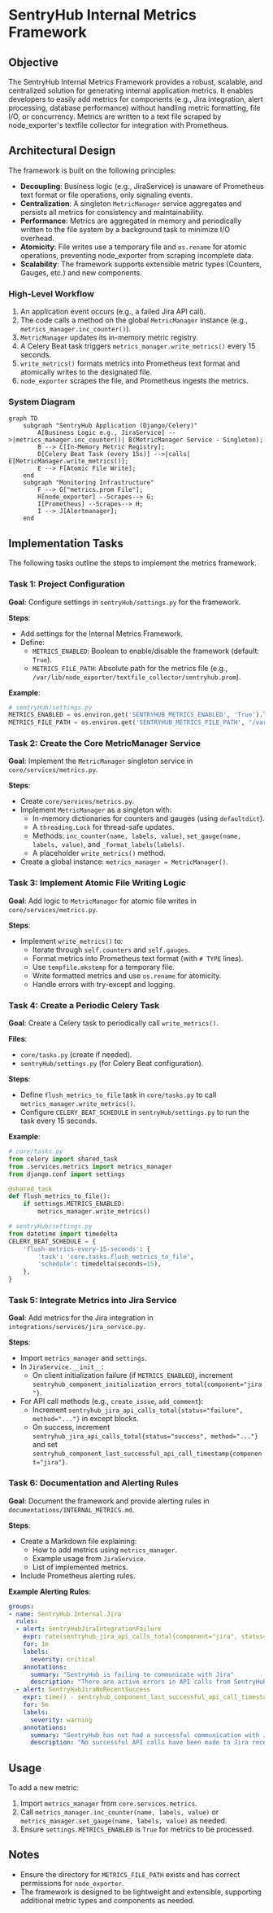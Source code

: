 # SentryHub Internal Metrics Framework

## Objective
The SentryHub Internal Metrics Framework provides a robust, scalable, and centralized solution for generating internal application metrics. It enables developers to easily add metrics for components (e.g., Jira integration, alert processing, database performance) without handling metric formatting, file I/O, or concurrency. Metrics are written to a text file scraped by node_exporter's textfile collector for integration with Prometheus.

## Architectural Design
The framework is built on the following principles:
- **Decoupling**: Business logic (e.g., JiraService) is unaware of Prometheus text format or file operations, only signaling events.
- **Centralization**: A singleton `MetricManager` service aggregates and persists all metrics for consistency and maintainability.
- **Performance**: Metrics are aggregated in memory and periodically written to the file system by a background task to minimize I/O overhead.
- **Atomicity**: File writes use a temporary file and `os.rename` for atomic operations, preventing node_exporter from scraping incomplete data.
- **Scalability**: The framework supports extensible metric types (Counters, Gauges, etc.) and new components.

### High-Level Workflow
1. An application event occurs (e.g., a failed Jira API call).
2. The code calls a method on the global `MetricManager` instance (e.g., `metrics_manager.inc_counter()`).
3. `MetricManager` updates its in-memory metric registry.
4. A Celery Beat task triggers `metrics_manager.write_metrics()` every 15 seconds.
5. `write_metrics()` formats metrics into Prometheus text format and atomically writes to the designated file.
6. `node_exporter` scrapes the file, and Prometheus ingests the metrics.

### System Diagram
```mermaid
graph TD
    subgraph "SentryHub Application (Django/Celery)"
        A[Business Logic e.g., JiraService] -->|metrics_manager.inc_counter()| B(MetricManager Service - Singleton);
        B --> C[In-Memory Metric Registry];
        D[Celery Beat Task (every 15s)] -->|calls| E[MetricManager.write_metrics()];
        E --> F[Atomic File Write];
    end
    subgraph "Monitoring Infrastructure"
        F --> G["metrics.prom File"];
        H[node_exporter] --Scrapes--> G;
        I[Prometheus] --Scrapes--> H;
        I --> J[Alertmanager];
    end
```

## Implementation Tasks
The following tasks outline the steps to implement the metrics framework.

### Task 1: Project Configuration
**Goal**: Configure settings in `sentryHub/settings.py` for the framework.

**Steps**:
- Add settings for the Internal Metrics Framework.
- Define:
  - `METRICS_ENABLED`: Boolean to enable/disable the framework (default: `True`).
  - `METRICS_FILE_PATH`: Absolute path for the metrics file (e.g., `/var/lib/node_exporter/textfile_collector/sentryhub.prom`).

**Example**:
```python
# sentryHub/settings.py
METRICS_ENABLED = os.environ.get('SENTRYHUB_METRICS_ENABLED', 'True').lower() == 'true'
METRICS_FILE_PATH = os.environ.get('SENTRYHUB_METRICS_FILE_PATH', "/var/lib/node_exporter/textfile_collector/sentryhub.prom")
```

### Task 2: Create the Core MetricManager Service
**Goal**: Implement the `MetricManager` singleton service in `core/services/metrics.py`.

**Steps**:
- Create `core/services/metrics.py`.
- Implement `MetricManager` as a singleton with:
  - In-memory dictionaries for counters and gauges (using `defaultdict`).
  - A `threading.Lock` for thread-safe updates.
  - Methods: `inc_counter(name, labels, value)`, `set_gauge(name, labels, value)`, and `_format_labels(labels)`.
  - A placeholder `write_metrics()` method.
- Create a global instance: `metrics_manager = MetricManager()`.

### Task 3: Implement Atomic File Writing Logic
**Goal**: Add logic to `MetricManager` for atomic file writes in `core/services/metrics.py`.

**Steps**:
- Implement `write_metrics()` to:
  - Iterate through `self.counters` and `self.gauges`.
  - Format metrics into Prometheus text format (with `# TYPE` lines).
  - Use `tempfile.mkstemp` for a temporary file.
  - Write formatted metrics and use `os.rename` for atomicity.
  - Handle errors with try-except and logging.

### Task 4: Create a Periodic Celery Task
**Goal**: Create a Celery task to periodically call `write_metrics()`.

**Files**:
- `core/tasks.py` (create if needed).
- `sentryHub/settings.py` (for Celery Beat configuration).

**Steps**:
- Define `flush_metrics_to_file` task in `core/tasks.py` to call `metrics_manager.write_metrics()`.
- Configure `CELERY_BEAT_SCHEDULE` in `sentryHub/settings.py` to run the task every 15 seconds.

**Example**:
```python
# core/tasks.py
from celery import shared_task
from .services.metrics import metrics_manager
from django.conf import settings

@shared_task
def flush_metrics_to_file():
    if settings.METRICS_ENABLED:
        metrics_manager.write_metrics()

# sentryHub/settings.py
from datetime import timedelta
CELERY_BEAT_SCHEDULE = {
    'flush-metrics-every-15-seconds': {
        'task': 'core.tasks.flush_metrics_to_file',
        'schedule': timedelta(seconds=15),
    },
}
```

### Task 5: Integrate Metrics into Jira Service
**Goal**: Add metrics for the Jira integration in `integrations/services/jira_service.py`.

**Steps**:
- Import `metrics_manager` and `settings`.
- In `JiraService.__init__`:
  - On client initialization failure (if `METRICS_ENABLED`), increment `sentryhub_component_initialization_errors_total{component="jira"}`.
- For API call methods (e.g., `create_issue`, `add_comment`):
  - Increment `sentryhub_jira_api_calls_total{status="failure", method="..."}` in except blocks.
  - On success, increment `sentryhub_jira_api_calls_total{status="success", method="..."}` and set `sentryhub_component_last_successful_api_call_timestamp{component="jira"}`.

### Task 6: Documentation and Alerting Rules
**Goal**: Document the framework and provide alerting rules in `documentations/INTERNAL_METRICS.md`.

**Steps**:
- Create a Markdown file explaining:
  - How to add metrics using `metrics_manager`.
  - Example usage from `JiraService`.
  - List of implemented metrics.
- Include Prometheus alerting rules.

**Example Alerting Rules**:
```yaml
groups:
- name: SentryHub.Internal.Jira
  rules:
  - alert: SentryHubJiraIntegrationFailure
    expr: rate(sentryhub_jira_api_calls_total{component="jira", status="failure"}[5m]) > 0
    for: 1m
    labels:
      severity: critical
    annotations:
      summary: "SentryHub is failing to communicate with Jira"
      description: "There are active errors in API calls from SentryHub to Jira. This may prevent ticket creation or updates. Check SentryHub logs for details. Value: {{ $value }}"
  - alert: SentryHubJiraNoRecentSuccess
    expr: time() - sentryhub_component_last_successful_api_call_timestamp{component="jira"} > 3600
    for: 5m
    labels:
      severity: warning
    annotations:
      summary: "SentryHub has not had a successful communication with Jira for over 1 hour"
      description: "No successful API calls have been made to Jira recently. This could indicate a silent failure, a network issue, or that no alerts have triggered the Jira integration. Please verify the integration is healthy."
```

## Usage
To add a new metric:
1. Import `metrics_manager` from `core.services.metrics`.
2. Call `metrics_manager.inc_counter(name, labels, value)` or `metrics_manager.set_gauge(name, labels, value)` as needed.
3. Ensure `settings.METRICS_ENABLED` is `True` for metrics to be processed.

## Notes
- Ensure the directory for `METRICS_FILE_PATH` exists and has correct permissions for `node_exporter`.
- The framework is designed to be lightweight and extensible, supporting additional metric types and components as needed.